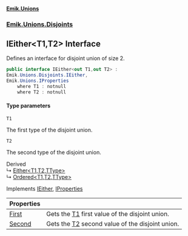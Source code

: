 #### [Emik.Unions](index.md 'index')
### [Emik.Unions.Disjoints](Emik.Unions.Disjoints.md 'Emik.Unions.Disjoints')

## IEither<T1,T2> Interface

Defines an interface for disjoint union of size 2.

```csharp
public interface IEither<out T1,out T2> :
Emik.Unions.Disjoints.IEither,
Emik.Unions.IProperties
    where T1 : notnull
    where T2 : notnull
```
#### Type parameters

<a name='Emik.Unions.Disjoints.IEither_T1,T2_.T1'></a>

`T1`

The first type of the disjoint union.

<a name='Emik.Unions.Disjoints.IEither_T1,T2_.T2'></a>

`T2`

The second type of the disjoint union.

Derived  
&#8627; [Either&lt;T1,T2,TType&gt;](Either{T1,T2,TType}.md 'Emik.Unions.Disjoints.Either<T1,T2,TType>')  
&#8627; [Ordered&lt;T1,T2,TType&gt;](Ordered{T1,T2,TType}.md 'Emik.Unions.Disjoints.Ordered<T1,T2,TType>')

Implements [IEither](IEither.md 'Emik.Unions.Disjoints.IEither'), [IProperties](IProperties.md 'Emik.Unions.IProperties')

| Properties | |
| :--- | :--- |
| [First](IEither{T1,T2}.First.md 'Emik.Unions.Disjoints.IEither<T1,T2>.First') | Gets the [T1](IEither{T1,T2}.md#Emik.Unions.Disjoints.IEither_T1,T2_.T1 'Emik.Unions.Disjoints.IEither<T1,T2>.T1') first value of the disjoint union. |
| [Second](IEither{T1,T2}.Second.md 'Emik.Unions.Disjoints.IEither<T1,T2>.Second') | Gets the [T2](IEither{T1,T2}.md#Emik.Unions.Disjoints.IEither_T1,T2_.T2 'Emik.Unions.Disjoints.IEither<T1,T2>.T2') second value of the disjoint union. |
